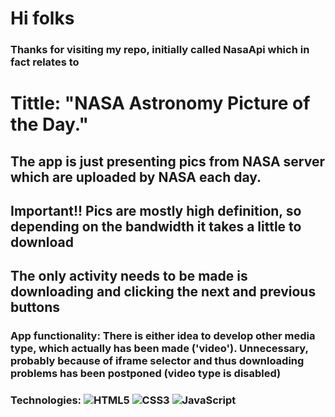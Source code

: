 # Hi folks

### Thanks for visiting my repo, initially called NasaApi which in fact relates to

# Tittle: "NASA Astronomy Picture of the Day."

## The app is just presenting pics from NASA server which are uploaded by NASA each day.

## Important!! Pics are mostly high definition, so depending on the bandwidth it takes a little to download

## The only activity needs to be made is downloading and clicking the next and previous buttons
### App functionality: There is either idea to develop other media type, which actually has been made ('video'). Unnecessary, probably because of iframe selector and thus downloading problems has been postponed (video type is disabled)   
### Technologies: ![HTML5](https://img.shields.io/badge/html5-%23E34F26.svg?style=for-the-badge&logo=html5&logoColor=white) ![CSS3](https://img.shields.io/badge/css3-%231572B6.svg?style=for-the-badge&logo=css3&logoColor=white) ![JavaScript](https://img.shields.io/badge/javascript-%23323330.svg?style=for-the-badge&logo=javascript&logoColor=%23F7DF1E)
